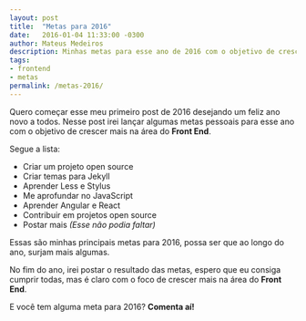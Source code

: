 ```yaml
---
layout: post
title:  "Metas para 2016"
date:   2016-01-04 11:33:00 -0300
author: Mateus Medeiros
description: Minhas metas para esse ano de 2016 com o objetivo de crescer mais na área do Front End
tags: 
- frontend
- metas
permalink: /metas-2016/
---
```


Quero começar esse meu primeiro post de 2016 desejando um feliz ano novo a todos. Nesse post irei lançar algumas metas pessoais para esse ano com o objetivo de crescer mais na área do **Front End**.

Segue a lista:

- Criar um projeto open source
- Criar temas para Jekyll
- Aprender Less e Stylus
- Me aprofundar no JavaScript
- Aprender Angular e React
- Contribuir em projetos open source
- Postar mais *(Esse não podia faltar)*

Essas são minhas principais metas para 2016, possa ser que ao longo do ano, surjam mais algumas.

No fim do ano, irei postar o resultado das metas, espero que eu consiga cumprir todas, mas é claro com o foco de crescer mais na área do **Front End**.

E você tem alguma meta para 2016? **Comenta aí!**